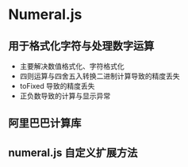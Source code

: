 # Numeral.js

## 用于格式化字符与处理数字运算
- 主要解决数值格式化、字符格式化
- 四则运算与四舍五入转换二进制计算导致的精度丢失
- toFixed 导致的精度丢失
- 正负数导致的计算与显示异常

## 阿里巴巴计算库

## numeral.js 自定义扩展方法